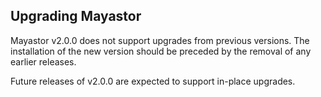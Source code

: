 ## Upgrading Mayastor

Mayastor v2.0.0 does not support upgrades from previous versions. The installation of the new version should be preceded by the removal of any earlier releases.

Future releases of v2.0.0 are expected to support in-place upgrades. 